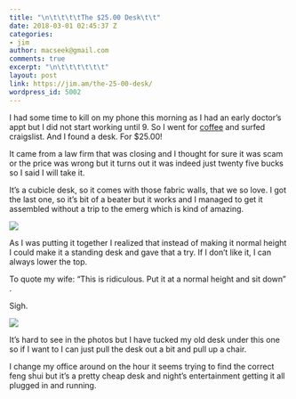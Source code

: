 ```yaml
---
title: "\n\t\t\t\tThe $25.00 Desk\t\t"
date: 2018-03-01 02:45:37 Z
categories:
- jim
author: macseek@gmail.com
comments: true
excerpt: "\n\t\t\t\t\t\t"
layout: post
link: https://jim.am/the-25-00-desk/
wordpress_id: 5002
---
```


I had some time to kill on my phone this morning as I had an early doctor’s appt but I did not start working until 9. So I went for [coffee](https://www.timhortons.com/) and surfed craigslist. And I found a desk. For $25.00!




It came from a law firm that was closing and I thought for sure it was scam or the price was wrong but it turns out it was indeed just twenty five bucks so I said I will take it.




It’s a cubicle desk, so it comes with those fabric walls, that we so love. I got the last one, so it’s bit of a beater but it works and I managed to get it assembled without a trip to the emerg which is kind of amazing.




![](http://jim.am/wp-content/uploads/2018/03/null.jpeg)




As I was putting it together I realized that instead of making it normal height I could make it a standing desk and gave that a try. If I don’t like it, I can always lower the top.




To quote my wife: “This is ridiculous. Put it at a normal height and sit down” .




Sigh.




![](http://jim.am/wp-content/uploads/2018/03/null-1.jpeg)




It’s hard to see in the photos but I have tucked my old desk under this one so if I want to I can just pull the desk out a bit and pull up a chair.




I change my office around on the hour it seems trying to find the correct feng shui but it’s a pretty cheap desk and night’s entertainment getting it all plugged in and running.


		
